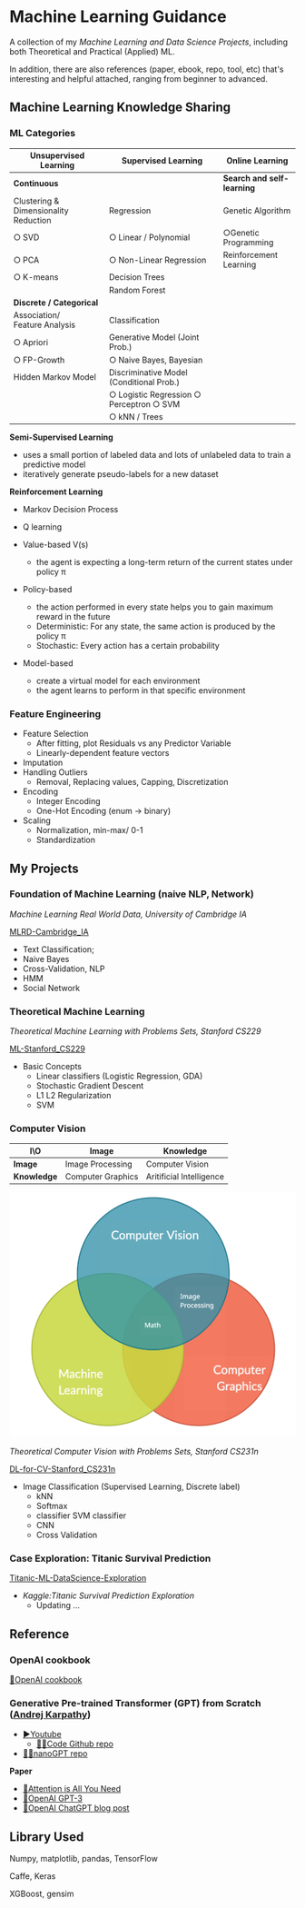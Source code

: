 # Machine Learning Guidance

A collection of my *Machine Learning and Data Science Projects*, including both Theoretical and Practical (Applied) ML.

In addition, there are also references (paper, ebook, repo, tool, etc) that's interesting and helpful attached, ranging from beginner to advanced.

## Machine Learning Knowledge Sharing

### ML Categories

| Unsupervised Learning                 | Supervised Learning                            | Online Learning                    |
| ------------------------------------- | ---------------------------------------------- | ---------------------------------- |
| **Continuous**                  |                                                | **Search and self-learning** |
| Clustering & Dimensionality Reduction | Regression                                     | Genetic Algorithm                  |
| ○ SVD                                | ○ Linear / Polynomial                         | ○Genetic Programming              |
| ○ PCA                                | ○ Non-Linear Regression                       | Reinforcement Learning             |
| ○ K-means                            | Decision Trees                                 |                                    |
|                                       | Random Forest                                  |                                    |
| **Discrete / Categorical**      |                                                |                                    |
| Association/ Feature Analysis        | Classification                                 |                                    |
| ○ Apriori                            | Generative Model (Joint Prob.)                 |                                    |
| ○ FP-Growth                          | ○ Naive Bayes, Bayesian                       |                                    |
| Hidden Markov Model                   | Discriminative Model (Conditional Prob.)      |                                    |
|                                       | ○ Logistic Regression   ○ Perceptron  ○ SVM |                                    |
|                                       | ○ kNN / Trees                                 |                                    |

**Semi-Supervised Learning**

- uses a small portion of labeled data and lots of unlabeled data to train a predictive model
- iteratively generate pseudo-labels for a new dataset

**Reinforcement Learning**

- Markov Decision Process
- Q learning
- Value-based           V(s)

  - the agent is expecting a long-term return of the current states under policy π
- Policy-based

  - the action performed in every state helps you to gain maximum reward in the future
  - Deterministic: For any state, the same action is produced by the policy π
  - Stochastic: Every action has a certain probability
- Model-based

  - create a virtual model for each environment
  - the agent learns to perform in that specific environment

### Feature Engineering

- Feature Selection
  - After fitting, plot Residuals vs any Predictor Variable
  - Linearly-dependent feature vectors
- Imputation
- Handling Outliers
  - Removal, Replacing values, Capping, Discretization
- Encoding
  - Integer Encoding
  - One-Hot Encoding (enum -> binary)
- Scaling
  - Normalization, min-max/ 0-1
  - Standardization

## My Projects

### Foundation of Machine Learning (naive NLP, Network)

*Machine Learning Real World Data, University of Cambridge IA*

[MLRD-Cambridge_IA](https://github.com/PeterHUistyping/Machine_Learning-Real_World_Data)

- Text Classification;
- Naive Bayes
- Cross-Validation, NLP
- HMM
- Social Network

### Theoretical Machine Learning

*Theoretical Machine Learning with Problems Sets, Stanford CS229*

[ML-Stanford_CS229](https://github.com/PeterHUistyping/Stanford_CS229.Machine_Learning)

- Basic Concepts
  - Linear classifiers (Logistic Regression, GDA)
  - Stochastic Gradient Descent
  - L1 L2 Regularization
  - SVM

### Computer Vision

| I\O                 | Image             | Knowledge                |
| ------------------- | ----------------- | ------------------------ |
| **Image**     | Image Processing  | Computer Vision          |
| **Knowledge** | Computer Graphics | Aritificial Intelligence |

![Relationship_CV](Asset/Relationship_CV.png)

*Theoretical Computer Vision with Problems Sets, Stanford CS231n*

[DL-for-CV-Stanford_CS231n](https://github.com/PeterHUistyping/Stanford_CS231n-Deep_Learning-for-Computer_Vision/)

- Image Classification (Supervised Learning, Discrete label)
  - kNN
  - Softmax
  - classifier SVM classifier
  - CNN
  - Cross Validation

### Case Exploration: Titanic Survival Prediction

[Titanic-ML-DataScience-Exploration](https://github.com/PeterHUistyping/Titanic-ML-DataScience-Exploration/)

- *Kaggle:Titanic Survival Prediction Exploration*
  - Updating ...

## Reference

### OpenAI cookbook

[📝OpenAI cookbook](https://platform.openai.com/docs/introduction)

### Generative Pre-trained Transformer (GPT) from Scratch ([Andrej Karpathy](https://github.com/karpathy/))

- [▶Youtube](https://www.youtube.com/watch?v=kCc8FmEb1nY)
  - [👨‍💻Code Github repo](https://github.com/karpathy/ng-video-lecture)
- [👨‍💻nanoGPT repo](https://github.com/karpathy/nanoGPT)

**Paper**

- [📄Attention is All You Need](https://arxiv.org/abs/1706.03762)
- [📄OpenAI GPT-3](https://arxiv.org/abs/2005.14165)
- [📝OpenAI ChatGPT blog post](https://openai.com/blog/chatgpt/)

## Library Used

Numpy, matplotlib, pandas, TensorFlow

Caffe, Keras

XGBoost, gensim
